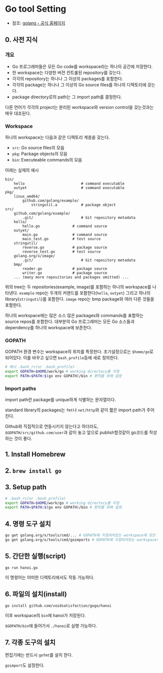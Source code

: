 # Go tool Setting

- 참조: [golang - 공식 홈페이지](https://golang.org/doc/code.html#GOPATH)

## 0. 사전 지식

### 개요

- Go 프로그래머들은 모든 Go code를 workspace라는 하나의 공간에 저장한다.
- 한 workspace는 다양한 버전 컨트롤된 repository를 갖는다.
- 각각의 repository는 하나나 그 이상의 packages를 포함한다.
- 각각의 package는 하나나 그 이상의 Go source files를 하나의 디렉토리에 갖는다.
- package directory로의 path는 그 import path를 결정한다.

다른 언어가 각각의 project는 분리된 workspace와 version control을 갖는것과는 매우 대조된다.

### Workspace

하나의 workspace는 다음과 같은 디렉토리 계층을 갖는다.

- `src`: Go source files의 모음
- `pkg`: Package objects의 모음
- `bin`: Executeable commands의 모음

아래는 실제의 예시

```
bin/
    hello                          # command executable
    outyet                         # command executable
pkg/
    linux_amd64/
        github.com/golang/example/
            stringutil.a           # package object
src/
    github.com/golang/example/
        .git/                      # Git repository metadata
	hello/
	    hello.go               # command source
	outyet/
	    main.go                # command source
	    main_test.go           # test source
	stringutil/
	    reverse.go             # package source
	    reverse_test.go        # test source
    golang.org/x/image/
        .git/                      # Git repository metadata
	bmp/
	    reader.go              # package source
	    writer.go              # package source
    ... (many more repositories and packages omitted) ...
```

위의 tree는 두 repositories(example, image)를 포함하는 하나의 workspace를 나타낸다. `example` repo는 두개의 커맨드를 포함한다(`hello`, `outyet`) 그리고 하나의 library(`stringutil`)를 포함한다. `image` repo는 bmp package와 여러 다른 것들을 포함한다.

하나의 workspace에는 많은 소스 많은 packages와 commands를 표함하는 source repos를 포함한다. 대부분의 Go 프로그래머는 모든 Go 소스들과 dependency를 하나의 workspace에 보존한다.

### GOPATH

GOPATH 환경 변수는 workspace의 위치를 특정한다. 초기설정으로는 `$home/go`로 되어있다. 이를 바꾸고 싶으면 `bash_profile`등에 새로 정의한다.

```sh
# 예시 .bash_rc(or .bash_profile)
export GOPATH=$HOME/work/go # working directory를 지정
export PATH=$PATH:$(go env GOPATH)/bin # 편의를 위해 설정
```

### Import paths

import path란 package를 unique하게 식별하는 문자열이다.

standard library의 packages는 `fmt`나 `net/http`와 같이 짧은 import path가 주어진다.

Github와 직접적으로 연동시키지 않는다고 하더라도, `$GOPATH/src/github.com/user`과 같이 놓고 앞으로 publish할것같이 go코드를 작성하는 것이 좋다.

## 1. Install Homebrew

## 2. `brew install go`

## 3. Setup path

```sh
# .bash_rc(or .bash_profile)
export GOPATH=$HOME/work/go # working directory를 지정
export PATH=$PATH:$(go env GOPATH)/bin # 편의를 위해 설정
```

## 4. 명령 도구 설치

```sh
go get golang.org/x/tools/cmd/... # GOPATH에 지정되어있는 workspace에 모든 go명령 도구들을 다운로드한다.
go get golang.org/x/tools/cmd/goimports # GOPATH에 지정되어있는 workspace에 goimports의 도구들을 다운로드 한다.
```

## 5. 간단한 실행(script)

`go run hanoi.go`

이 명령어는 어떠한 디렉토리에서도 작동 가능하다.

## 6. 파일의 설치(install)

`go install github.com/voidsatisfaction/gogo/hanoi`

이후 workspace의 `bin`에 hanoi가 저장된다.

`$GOPATH/bin`에 들어가서 `./hanoi`로 실행 가능하다.

## 7. 각종 도구의 설치

편집기에는 반드시 `gofmt`를 설치 한다.

`goimport`도 설정한다.
